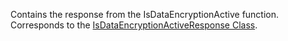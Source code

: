 Contains the response from the IsDataEncryptionActive function.
Corresponds to the [IsDataEncryptionActiveResponse Class](https://msdn.microsoft.com/library/microsoft.xrm.sdk.messages.isdataencryptionactiveresponse.aspx).
